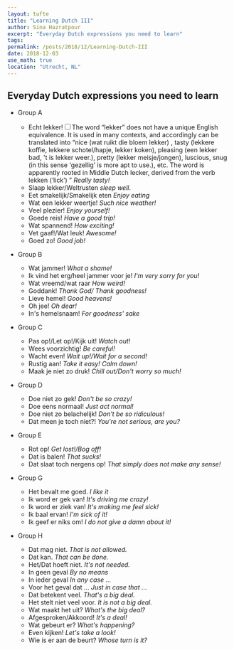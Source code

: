 ```yaml
---
layout: tufte
title: "Learning Dutch III"
author: Sina Hazratpour
excerpt: "Everyday Dutch expressions you need to learn"
tags:
permalink: /posts/2018/12/Learning-Dutch-III
date: 2018-12-03
use_math: true
location: "Utrecht, NL"
---
```




## Everyday Dutch expressions you need to learn

* Group A
    * Echt lekker!<label for="sn-lekker" class="margin-toggle sidenote-number"></label><input type="checkbox" id="sn-lekker" class="margin-toggle"/><span class="sidenote">The word <q>lekker</q> does not have a unique English equivalence. It is used in many contexts, and accordingly can be translated into <q>nice (wat ruikt die bloem lekker) , tasty (lekkere koffie, lekkere schotel/hapje, lekker koken), pleasing (een lekker bad, 't is lekker weer.), pretty (lekker meisje/jongen), luscious, snug (in this sense <q>gezellig</q> is more apt to use.), etc. The word is apparently rooted in Middle Dutch lecker, derived from the verb lekken (<q>lick</q>)
</span>  _Really tasty!_ 
    * Slaap lekker/Weltrusten  _sleep well_. 
    * Eet smakelijk/Smakelijk eten _Enjoy eating_ 
    * Wat een lekker weertje! _Such nice weather!_ 
    * Veel plezier!  _Enjoy yourself!_
    * Goede reis!  _Have a good trip!_
    * Wat spannend!  _How exciting!_ 
    * Vet gaaf!/Wat leuk!  _Awesome!_   
    * Goed zo!  _Good job!_

* Group B 
    + Wat jammer! _What a shame!_
    + Ik vind het erg/heel jammer voor je! _I'm very sorry for you!_
    + Wat vreemd/wat raar _How weird!_
    + Goddank! _Thank God/ Thank goodness!_
    + Lieve hemel! _Good heavens!_
    + Oh jee! _Oh dear!_
    + In's hemelsnaam! _For goodness' sake_
 
* Group C
   + Pas op!/Let op!/Kijk uit! _Watch out!_
   + Wees voorzichtig! _Be careful!_
   + Wacht even! _Wait up!/Wait for a second!_
   + Rustig aan! _Take it easy! Calm down!_
   + Maak je niet zo druk! _Chill out/Don't worry so much!_  
 
* Group D
   + Doe niet zo gek!  _Don't be so crazy!_
   + Doe eens normaal!  _Just act normal!_
   + Doe niet zo belachelijk!  _Don't be so ridiculous!_
   + Dat meen je toch niet?!  _You're not serious, are you?_

* Group E 
   + Rot op!  _Get lost!/Bog off!_
   + Dat is balen!  _That sucks!_
   + Dat slaat toch nergens op!  _That simply does not make any sense!_

* Group G
   + Het bevalt me goed.  _I like it_
   + Ik word er gek van!  _It's driving me crazy!_
   + Ik word er ziek van!  _It's making me feel sick!_
   + Ik baal ervan!  _I'm sick of it!_  
   + Ik geef er niks om!  _I do not give a damn about it!_

* Group H
    + Dat mag niet.  _That is not allowed._
    + Dat kan.  _That can be done._
    + Het/Dat hoeft niet.  _It's not needed._
    + In geen geval  _By no means_
    + In ieder geval  _In any case ..._
    + Voor het geval dat ...  _Just in case that ..._
    + Dat betekent veel.  _That's a big deal._
    + Het stelt niet veel voor.  _It is not a big deal._
    + Wat maakt het uit?  _What's the big deal?_
    + Afgesproken/Akkoord!  _It's a deal!_
    + Wat gebeurt er?  _What's happening?_
    + Even kijken!  _Let's take a look!_
    + Wie is er aan de beurt?  _Whose turn is it?_





<!--
 <label for="sn-Alledaagse-taalvragen" class="margin-toggle sidenote-number"></label><input type="checkbox" id="sn-Alledaagse-taalvragen" class="margin-toggle"/><span class="sidenote"> Where in the world do people speak Dutch? What does my family name mean? How many dialects do exist? Why are we so annoyed by _dt_ errors? Why are many people annoyed by this? How do new words arise?, Can you name your child as you wish?
</span>
-->
 

